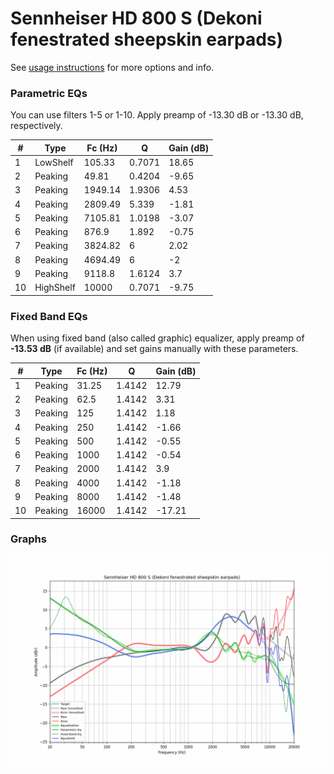 # Sennheiser HD 800 S (Dekoni fenestrated sheepskin earpads)
See [usage instructions](https://github.com/jaakkopasanen/AutoEq#usage) for more options and info.

### Parametric EQs
You can use filters 1-5 or 1-10. Apply preamp of -13.30 dB or -13.30 dB, respectively.

|   # | Type      |   Fc (Hz) |      Q |   Gain (dB) |
|-----|-----------|-----------|--------|-------------|
|   1 | LowShelf  |    105.33 | 0.7071 |       18.65 |
|   2 | Peaking   |     49.81 | 0.4204 |       -9.65 |
|   3 | Peaking   |   1949.14 | 1.9306 |        4.53 |
|   4 | Peaking   |   2809.49 | 5.339  |       -1.81 |
|   5 | Peaking   |   7105.81 | 1.0198 |       -3.07 |
|   6 | Peaking   |    876.9  | 1.892  |       -0.75 |
|   7 | Peaking   |   3824.82 | 6      |        2.02 |
|   8 | Peaking   |   4694.49 | 6      |       -2    |
|   9 | Peaking   |   9118.8  | 1.6124 |        3.7  |
|  10 | HighShelf |  10000    | 0.7071 |       -9.75 |

### Fixed Band EQs
When using fixed band (also called graphic) equalizer, apply preamp of **-13.53 dB** (if available) and set gains manually with these parameters.

|   # | Type    |   Fc (Hz) |      Q |   Gain (dB) |
|-----|---------|-----------|--------|-------------|
|   1 | Peaking |     31.25 | 1.4142 |       12.79 |
|   2 | Peaking |     62.5  | 1.4142 |        3.31 |
|   3 | Peaking |    125    | 1.4142 |        1.18 |
|   4 | Peaking |    250    | 1.4142 |       -1.66 |
|   5 | Peaking |    500    | 1.4142 |       -0.55 |
|   6 | Peaking |   1000    | 1.4142 |       -0.54 |
|   7 | Peaking |   2000    | 1.4142 |        3.9  |
|   8 | Peaking |   4000    | 1.4142 |       -1.18 |
|   9 | Peaking |   8000    | 1.4142 |       -1.48 |
|  10 | Peaking |  16000    | 1.4142 |      -17.21 |

### Graphs
![](./Sennheiser%20HD%20800%20S%20(Dekoni%20fenestrated%20sheepskin%20earpads).png)

